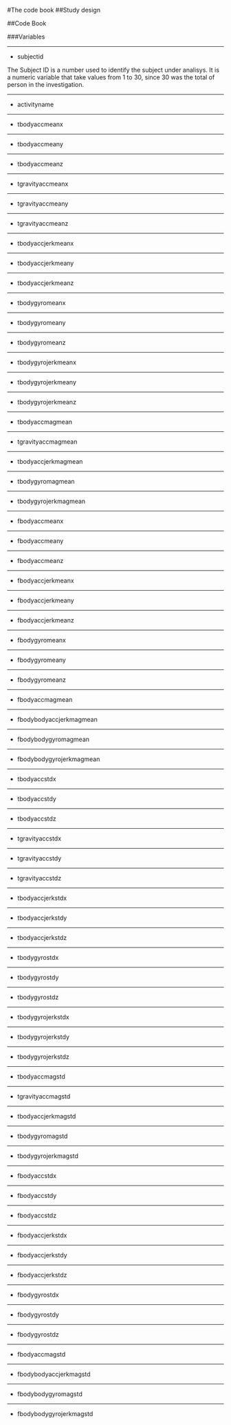 #The code book
##Study design

##Code Book

###Variables

- - - 
* subjectid 

The Subject ID is a number used to identify the subject under analisys. It is a numeric variable that take values from 1 to 30, since 30 was the total of person in the investigation.

- - -
* activityname

- - -
* tbodyaccmeanx

- - -
* tbodyaccmeany

- - -
* tbodyaccmeanz

- - -
* tgravityaccmeanx

- - -
* tgravityaccmeany

- - -
* tgravityaccmeanz

- - -
* tbodyaccjerkmeanx

- - -
* tbodyaccjerkmeany

- - -
* tbodyaccjerkmeanz

- - -
* tbodygyromeanx

- - -
* tbodygyromeany

- - -
* tbodygyromeanz

- - -
* tbodygyrojerkmeanx

- - -
* tbodygyrojerkmeany

- - -
* tbodygyrojerkmeanz

- - -
* tbodyaccmagmean

- - -
* tgravityaccmagmean

- - -
* tbodyaccjerkmagmean

- - -
* tbodygyromagmean

- - -
* tbodygyrojerkmagmean

- - -
* fbodyaccmeanx

- - -
* fbodyaccmeany

- - -
* fbodyaccmeanz

- - -
* fbodyaccjerkmeanx

- - -
* fbodyaccjerkmeany

- - -
* fbodyaccjerkmeanz

- - -
* fbodygyromeanx

- - -
* fbodygyromeany

- - -
* fbodygyromeanz

- - -
* fbodyaccmagmean

- - -
* fbodybodyaccjerkmagmean

- - -
* fbodybodygyromagmean

- - -
* fbodybodygyrojerkmagmean

- - -
* tbodyaccstdx

- - -
* tbodyaccstdy

- - -
* tbodyaccstdz

- - -
* tgravityaccstdx

- - -
* tgravityaccstdy

- - -
* tgravityaccstdz

- - -
* tbodyaccjerkstdx

- - -
* tbodyaccjerkstdy

- - -
* tbodyaccjerkstdz

- - -
* tbodygyrostdx

- - -
* tbodygyrostdy

- - -
* tbodygyrostdz

- - -
* tbodygyrojerkstdx

- - -
* tbodygyrojerkstdy

- - -
* tbodygyrojerkstdz

- - -
* tbodyaccmagstd

- - -
* tgravityaccmagstd

- - -
* tbodyaccjerkmagstd

- - -
* tbodygyromagstd

- - -
* tbodygyrojerkmagstd

- - -
* fbodyaccstdx

- - -
* fbodyaccstdy

- - -
* fbodyaccstdz

- - -
* fbodyaccjerkstdx

- - -
* fbodyaccjerkstdy

- - -
* fbodyaccjerkstdz

- - -
* fbodygyrostdx

- - -
* fbodygyrostdy

- - -
* fbodygyrostdz

- - -
* fbodyaccmagstd

- - -
* fbodybodyaccjerkmagstd

- - -
* fbodybodygyromagstd

- - -
* fbodybodygyrojerkmagstd
